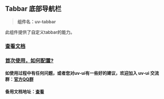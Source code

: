 ## Tabbar 底部导航栏

> **组件名：uv-tabbar**

此组件提供了自定义tabbar的能力。

### [查看文档](https://www.uvui.cn/components/tabbar.html)

### <a href="https://www.uvui.cn/components/quickstart.html" target="_blank">首次使用，如何配置?</a>

#### 如使用过程中有任何问题，或者您对uv-ui有一些好的建议，欢迎加入 uv-ui 交流群：<a href="https://www.uvui.cn/components/addQQGroup.html" target="_blank">官方QQ群</a>

#### 备用文档地址：[查看](https://uvui.ppiyy.cn/components/tabbar.html)